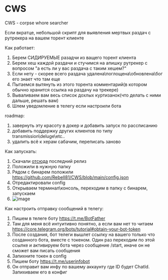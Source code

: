 # CWS
СWS - corpse whore searcher

Если вкратце, небольшой скрипт для выявления мертвых раздач с рутрекера на вашем торент клиенте

Как работает:
1) Берем СИДИРУЕМЫЕ разадчи из ващего торент клиента
2) Берем хеш каждой раздачи и стучимся на апишку рутрекер с вопросом "а есть ли у вас раздача с таким хешем?"
3) Если нету - скорее всего раздача удалена\поглощена\обновлена\бог его знает что там еще
4) Пытаемся вытянуть из этого торента комментарий(в котором обычно хранится ссылка на раздачу на трекере)
5) Вываливаем вам весь список дохлых куртизанок(что делать с ними дальше, решать вам)
6) Шлем уведомление в телегу если настроили бота


roadmap:
1) завернуть эту красоту в докер и добавить запуск по рассписанию
2) добавить поддержку других клиентов по типу transmission\deluge\etc..
3) удалить всё к херам сабачим, переписать заново


Как запускать:
1) Скачали [отсюда](https://github.com/Rebell81/CWS/releases) последний релиз
2) Положили в нужную папку
3) Рядом с бинарем положили https://github.com/Rebell81/CWS/blob/main/config.json
4) Отредактировали config
5) Открываем терминал\консоль, переходим в папку с бинарем, запускаем
6) ![image](https://github.com/Rebell81/CWS/assets/13855710/0133bbeb-77b3-42b4-997c-638f3b96c759)

Как настроить отправку сообщений в телегу:
1) Пишем в телеге боту https://t.me/BotFather
2) Там для меня всё интуитивно понятно, а если вам нет то читаем https://core.telegram.org/bots/tutorial#obtain-your-bot-token
3) После создания, бот телеги вышлет ссылку на вашего только что созданного бота, вместе с токеном. Один раз переходим по этой ссылке и активируем бота через сообщение /start, иначе он не сможет вам писать сообщения
4) Запихните токен в config
5) Пишем боту https://t.me/userinfobot
6) Он отправит вам инфу по вашему аккаунту где ID будет ChatId. Запихиваем его в конфиг
